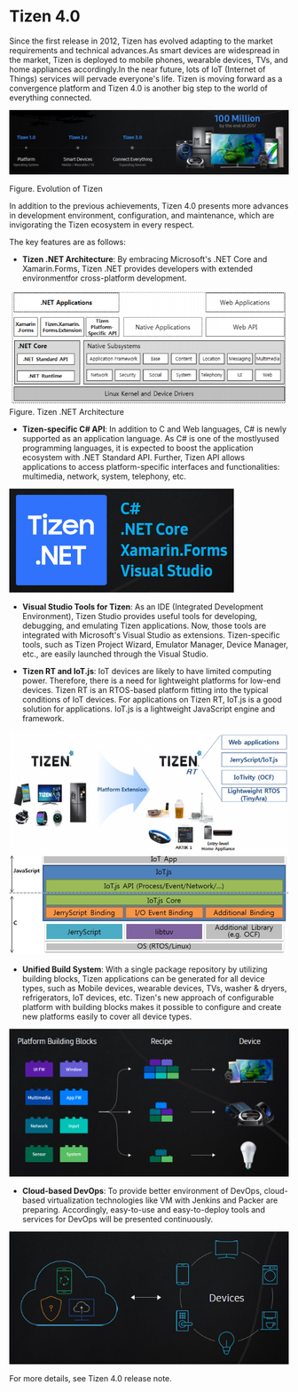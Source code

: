 # Tizen 4.0
Since the first release in 2012, Tizen has evolved adapting to the market requirements and technical advances.As smart devices are widespread in the market, Tizen is deployed to mobile phones, wearable devices, TVs, and home appliances accordingly.In the near future, lots of IoT (Internet of Things) services will pervade everyone's life. Tizen is moving forward as a convergence platform and Tizen 4.0 is another big step to the world of everything connected.

![img](media/4.0_Tizen_Evolution.png)

Figure. Evolution of Tizen

In addition to the previous achievements, Tizen 4.0 presents more advances in development environment, configuration, and maintenance, which are invigorating the Tizen ecosystem in every respect.

The key features are as follows:
* **Tizen .NET Architecture**: By embracing Microsoft's .NET Core and Xamarin.Forms, Tizen .NET provides developers with extended environmentfor cross-platform development.

![img](media/4.0_TizenArch.png)
Figure. Tizen .NET Architecture

* **Tizen-specific C# API**: In addition to C and Web languages, C# is newly supported as an application language. As C# is one of the mostlyused programming languages, it is expected to boost the application ecosystem with .NET Standard API. Further, Tizen API allows applications to access platform-specific interfaces and functionalities: multimedia, network, system, telephony, etc.

![img](media/4.0_Tizen.NET.png)

* **Visual Studio Tools for Tizen**: As an IDE (Integrated Development Environment), Tizen Studio provides useful tools for developing, debugging, and emulating Tizen applications. Now, those tools are integrated with Microsoft's Visual Studio as extensions. Tizen-specific tools, such as Tizen Project Wizard, Emulator Manager, Device Manager, etc., are easily launched through the Visual Studio.

* **Tizen RT and IoT.js**: IoT devices are likely to have limited computing power. Therefore, there is a need for lightweight platforms for low-end devices. Tizen RT is an RTOS-based platform fitting into the typical conditions of IoT devices. For applications on Tizen RT, IoT.js is a good solution for applications. IoT.js is a lightweight JavaScript engine and framework.

![img](media/tizen_rt_introduction-800x350.png)
![img](media/iot_js_fw_diagram.png)

* **Unified Build System**: With a single package repository by utilizing building blocks, Tizen applications can be generated for all device types, such as Mobile devices, wearable devices, TVs, washer & dryers, refrigerators, IoT devices, etc. Tizen's new approach of configurable platform with building blocks makes it possible to configure and create new platforms easily to cover all device types.

![img](media/4.0_BuildingBlocks.png)

* **Cloud-based DevOps**: To provide better environment of DevOps, cloud-based virtualization technologies like VM with Jenkins and Packer are preparing. Accordingly, easy-to-use and easy-to-deploy tools and services for DevOps will be presented continuously.

![img](media/4.0_Cloud.png)

For more details, see Tizen 4.0 release note.
